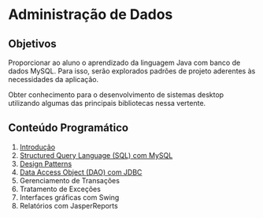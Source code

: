 # Administração de Dados

## Objetivos

Proporcionar ao aluno o aprendizado da linguagem Java com banco de dados MySQL. Para isso, serão explorados padrões de projeto aderentes às necessidades da aplicação.

Obter conhecimento para o desenvolvimento de sistemas desktop utilizando algumas das principais bibliotecas nessa vertente.

## Conteúdo Programático

1. [Introdução](https://docs.google.com/presentation/d/1z5oJXAtMBzGOanmGkZF3KRrTp26iYJyO7rLP7fkwLQg/edit?usp=sharing)
2. [Structured Query Language (SQL) com MySQL](https://docs.google.com/presentation/d/1fJ_Ph5cQaanbaJZsZWw40Z-D_sUrZzntl4wCyEPz3Yc/edit?usp=sharing)
3. [Design Patterns](https://docs.google.com/presentation/d/1F_eLVhhntA6WvtYRhs8qPWPD7RoJFxAsdegxAYtSyx4/edit?usp=sharing)
4. [Data Access Object (DAO) com JDBC](https://docs.google.com/presentation/d/1cmHHzUVQmN6lvKl94R0Mr64A9MQJLuDne65whyJJ0sQ/edit?usp=sharing)
5. Gerenciamento de Transações
6. Tratamento de Exceções
7. Interfaces gráficas com Swing
8. Relatórios com JasperReports
